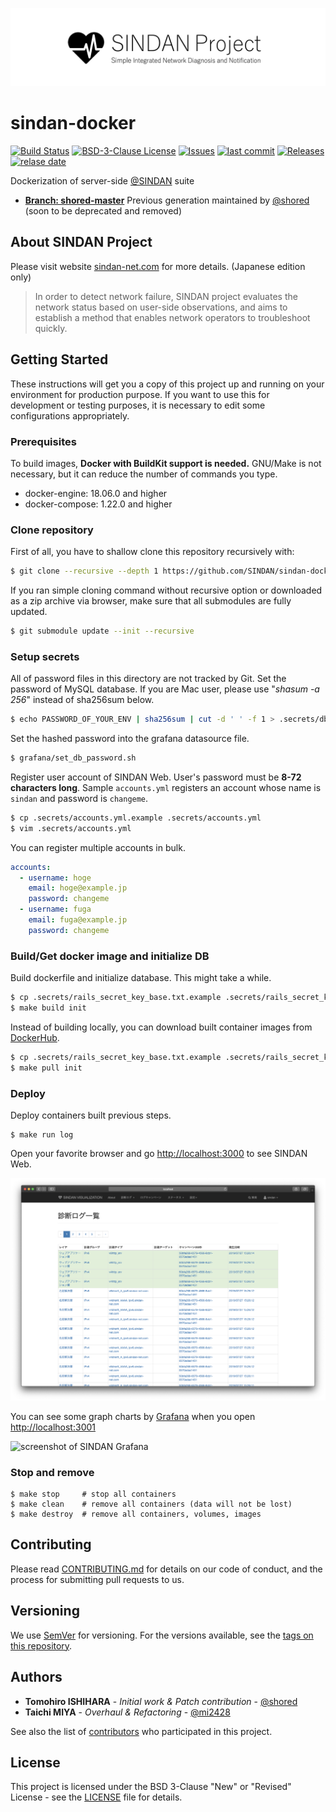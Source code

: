  ![SINDAN Project](https://raw.githubusercontent.com/SINDAN/sindan-docker/screenshot/logo.png)

# sindan-docker

[![Build Status](https://travis-ci.org/SINDAN/sindan-docker.svg?branch=master)](https://travis-ci.org/SINDAN/sindan-docker) [![BSD-3-Clause License](http://img.shields.io/github/license/SINDAN/sindan-docker)](LICENSE) [![Issues](https://img.shields.io/github/issues/SINDAN/sindan-docker)](https://github.com/SINDAN/sindan-docker/issues)
[![last commit](https://img.shields.io/github/last-commit/SINDAN/sindan-docker)](https://github.com/SINDAN/sindan-docker/commits) [![Releases](https://img.shields.io/github/release/SINDAN/sindan-docker)](https://github.com/SINDAN/sindan-docker/releases)  [![relase date](https://img.shields.io/github/release-date/SINDAN/sindan-docker)](https://github.com/SINDAN/sindan-docker/releases)

Dockerization of server-side [@SINDAN](https://github.com/SINDAN) suite
- **[Branch: shored-master](https://github.com/SINDAN/sindan-docker/tree/shored-master)** Previous generation maintained by [@shored](https://github.com/shored) (soon to be deprecated and removed)

## About SINDAN Project
Please visit website [sindan-net.com](https://www.sindan-net.com) for more details. (Japanese edition only)

> In order to detect network failure, SINDAN project evaluates the network status based on user-side observations, and aims to establish a method that enables network operators to troubleshoot quickly.

## Getting Started
These instructions will get you a copy of this project up and running on your environment for production purpose.
If you want to use this for development or testing purposes, it is necessary to edit some configurations appropriately.

### Prerequisites
To build images, **Docker with BuildKit support is needed.**
GNU/Make is not necessary, but it can reduce the number of commands you type.

- docker-engine: 18.06.0 and higher
- docker-compose: 1.22.0 and higher

### Clone repository
First of all, you have to shallow clone this repository recursively with:
```bash
$ git clone --recursive --depth 1 https://github.com/SINDAN/sindan-docker
```
If you ran simple cloning command without recursive option or downloaded as a zip archive via browser,
make sure that all submodules are fully updated.
```bash
$ git submodule update --init --recursive
```

### Setup secrets
All of password files in this directory are not tracked by Git.
Set the password of MySQL database.  If you are Mac user, please use "*shasum -a 256*" instead of sha256sum below.
```bash
$ echo PASSWORD_OF_YOUR_ENV | sha256sum | cut -d ' ' -f 1 > .secrets/db_password.txt
```
Set the hashed password into the grafana datasource file.
```bash
$ grafana/set_db_password.sh
```
Register user account of SINDAN Web.
User's password must be **8-72 characters long**.
Sample `accounts.yml` registers an account whose name is `sindan` and password is `changeme`.
```bash
$ cp .secrets/accounts.yml.example .secrets/accounts.yml
$ vim .secrets/accounts.yml
```
You can register multiple accounts in bulk.
```yml
accounts:
  - username: hoge
    email: hoge@example.jp
    password: changeme
  - username: fuga
    email: fuga@example.jp
    password: changeme
```

### Build/Get docker image and initialize DB
Build dockerfile and initialize database. This might take a while.
```bash
$ cp .secrets/rails_secret_key_base.txt.example .secrets/rails_secret_key_base.txt
$ make build init
```
Instead of building locally, you can download built container images from [DockerHub](https://hub.docker.com/u/sindan).
```bash
$ cp .secrets/rails_secret_key_base.txt.example .secrets/rails_secret_key_base.txt
$ make pull init
```

### Deploy
Deploy containers built previous steps.
```
$ make run log
```
Open your favorite browser and go [http://localhost:3000](http://localhost:3000) to see SINDAN Web.

![Safari screenshot](https://raw.githubusercontent.com/SINDAN/sindan-docker/screenshot/safari.png)

You can see some graph charts by [Grafana](https://grafana.com/) when you open [http://localhost:3001](http://localhost:3001)

![screenshot of SINDAN Grafana](https://raw.githubusercontent.com/SINDAN/sindan-docker/screenshot/grafana.png)

### Stop and remove
```
$ make stop     # stop all containers
$ make clean    # remove all containers (data will not be lost)
$ make destroy  # remove all containers, volumes, images
```

## Contributing
Please read [CONTRIBUTING.md](CONTRIBUTING.md) for details on our code of conduct, and the process for submitting pull requests to us.

## Versioning
We use [SemVer](http://semver.org/) for versioning. For the versions available, see the [tags on this repository](https://github.com/SINDAN/sindan-docker/tags).

## Authors
- **Tomohiro ISHIHARA** - *Initial work & Patch contribution* - [@shored](https://github.com/shored)
- **Taichi MIYA** - *Overhaul & Refactoring* - [@mi2428](https://github.com/mi2428)

See also the list of [contributors](https://github.com/SINDAN/sindan-docker/graphs/contributors) who participated in this project.

## License
This project is licensed under the BSD 3-Clause "New" or "Revised" License - see the [LICENSE](LICENSE) file for details.
